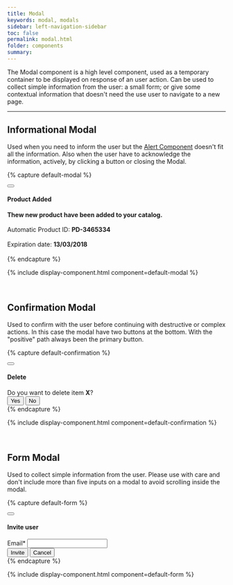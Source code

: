 ```yaml
---
title: Modal
keywords: modal, modals
sidebar: left-navigation-sidebar
toc: false
permalink: modal.html
folder: components
summary:
---
```


The Modal component is a high level component, used as a temporary container to be displayed on response of an user action. Can be used to collect simple information from the user: a small form; or give some contextual information that doesn't need the use user to navigate to a new page.

<hr />

## Informational Modal

Used when you need to inform the user but the [Alert Component](alert.html) doesn't fit all the information. Also when the user have to acknowledge the information, actively, by clicking a button or closing the Modal.

{% capture default-modal %}
<div class="modal-demo-bg">
<div class="tn-modal">
    <div class="tn-modal__content">
        <div class="tn-modal__header">
            <button class="tn-button tn-button--text tn-button--icon tn-button--small" aria-label="close">
                <span class="tn-icon tn-icon--close" role="presentation"></span>
            </button>
            <h4 class="tn-modal__title">Product Added</h4>
        </div>
        <div class="tn-modal__body">
            <b>Thew new product have been added to your catalog.</b><br/>
            <br/>
            Automatic Product ID: <b>PD-3465334</b><br/>
            <br/>
            Expiration date: <b>13/03/2018</b><br/>
            <br/>
        </div>
    </div>
</div>
</div>
{% endcapture %}

{% include display-component.html component=default-modal %}

<br/>

## Confirmation Modal

Used to confirm with the user before continuing with destructive or complex actions. In this case the modal have two buttons at the bottom. With the "positive" path always been the primary button.

{% capture default-confirmation %}
<div class="modal-demo-bg">
<div class="tn-modal">
    <div class="tn-modal__content">
        <div class="tn-modal__header">
            <button class="tn-button tn-button--text tn-button--icon tn-button--small" aria-label="close">
                <span class="tn-icon tn-icon--close" role="presentation"></span>
            </button>
            <h4 class="tn-modal__title">Delete</h4>
        </div>
        <div class="tn-modal__body">
            Do you want to delete item <b>X</b>?
        </div>
        <footer class="tn-modal__footer-items">
            <button class="tn-modal__button-primary">Yes</button>
            <button class="tn-modal__button-secondary">No</button>
        </footer>
    </div>
</div>
</div>
{% endcapture %}

{% include display-component.html component=default-confirmation %}

<br />

## Form Modal

Used to collect simple information from the user. Please use with care and don't include more than five inputs on a modal to avoid scrolling inside the modal.

{% capture default-form %}
<div class="modal-demo-bg">
<div class="tn-modal">
    <div class="tn-modal__content">
        <div class="tn-modal__header">
            <button class="tn-button tn-button--text tn-button--icon tn-button--small" aria-label="close">
                <span class="tn-icon tn-icon--close" role="presentation"></span>
            </button>
            <h4 class="tn-modal__title">Invite user</h4>
        </div>
        <div class="tn-modal__body">
        <div class="tn-form__group">
            <div class="tn-form__item">
                <label class="tn-form__label is-required" for="input-2">Email*</label>
                <input class="tn-form__control" type="text" id="input-2">
            </div>
        </div>
        </div>
        <footer class="tn-modal__footer-items">
            <button class="tn-modal__button-primary">Invite</button>
            <button class="tn-modal__button-secondary">Cancel</button>
        </footer>
    </div>
</div>
</div>
{% endcapture %}

{% include display-component.html component=default-form %}
